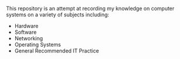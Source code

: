 This repository is an attempt at recording my knowledge on computer systems on a variety of subjects including:
* Hardware
* Software
* Networking
* Operating Systems
* General Recommended IT Practice
